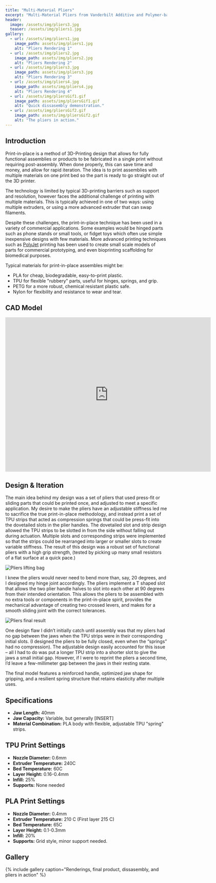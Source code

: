 ```yaml
---
title: "Multi-Material Pliers"
excerpt: "Multi-Material Pliers from Vanderbilt Additive and Polymer-based Manufacturing Class (CHBE 4200)"
header:
  image: /assets/img/pliers3.jpg
  teaser: /assets/img/pliers1.jpg
gallery:
  - url: /assets/img/pliers1.jpg
    image_path: assets/img/pliers1.jpg
    alt: "Pliers Rendering 1"
  - url: /assets/img/pliers2.jpg
    image_path: assets/img/pliers2.jpg
    alt: "Pliers Rendering 2"
  - url: /assets/img/pliers3.jpg
    image_path: assets/img/pliers3.jpg
    alt: "Pliers Rendering 3"
  - url: /assets/img/pliers4.jpg
    image_path: assets/img/pliers4.jpg
    alt: "Pliers Rendering 4"
  - url: /assets/img/pliersGif1.gif
    image_path: assets/img/pliersGif1.gif
    alt: "Quick dissasembly demonstration."
  - url: /assets/img/pliersGif2.gif
    image_path: assets/img/pliersGif2.gif
    alt: "The pliers in action."
---
```


## Introduction
Print-in-place is a method of 3D-Printing design that allows for fully functional assemblies or products to be fabricated in a single print without requiring post-assembly. When done properly, this can save time and money, and allow for rapid iteration. The idea is to print assemblies with multiple materials on one print bed so the part is ready to go straight out of the 3D printer. 

The technology is limited by typical 3D-printing barriers such as support and resolution, however faces the additional challenge of printing with multiple materials. This is typically achieved in one of two ways: using multiple extruders, or using a more advanced extruder that can swap filaments. 

Despite these challenges, the print-in-place technique has been used in a variety of commercial applications. Some examples would be hinged parts such as phone stands or small tools, or fidget toys which often use simple inexpensive designs with few materials. More advanced printing techniques such as [PolyJet](https://www.stratasys.com/en/industries-and-applications/3d-printing-applications/rapid-prototyping/) printing has been used to create small scale models of parts for commercial prototyping, and even bioprinting scaffolding for biomedical purposes.

Typical materials for print-in-place assembles might be:
- PLA for cheap, biodegradable, easy-to-print plastic.
- TPU for flexible "rubbery" parts, useful for hinges, springs, and grip.
- PETG for a more robust, chemical resistant plastic safe.
- Nylon for flexibility and resistance to wear and tear.


## CAD Model
<iframe src="https://vanderbilt643.autodesk360.com/shares/public/SH286ddQT78850c0d8a48ae82478546fcef0?mode=embed" width="640" height="480" allowfullscreen="true" webkitallowfullscreen="true" mozallowfullscreen="true"  frameborder="0"></iframe>

## Design & Iteration
The main idea behind my design was a set of pliers that used press-fit or sliding parts that could be printed once, and adjusted to meet a specific application. My desire to make the pliers have an adjustable stiffness led me to sacrifice the true print-in-place methodology, and instead print a set of TPU strips that acted as compression springs that could be press-fit into the dovetailed slots in the plier handles. 
The dovetailed slot and strip design allowed the TPU strips to be slotted in from the side without falling out during actuation. Multiple slots and corresponding strips were implemented so that the strips could be rearranged into larger or smaller slots to create variable stiffness.
The result of this design was a robust set of functional pliers with a high grip strength, (tested by picking up many small resistors of a flat surface at a quick pace.)

![Pliers lifting bag](/miltoneh.github.io/assets/img/pliers4.jpg)


I knew the pliers would never need to bend more than, say, 20 degrees, and I designed my hinge joint accordingly. The pliers implement a T shaped slot that allows the two plier handle halves to slot into each other at 90 degrees from their intended orientation. This allows the pliers to be assembled with no extra tools or components in the print-in-place spirit, provides the mechanical advantage of creating two crossed levers, and makes for a smooth sliding joint with the correct tolerances. 

![Pliers final result](/miltoneh.github.io/assets/img/pliers5.jpg)

One design flaw I didn’t initially catch until assembly was that my pliers had no gap between the jaws when the TPU strips were in their corresponding initial slots. (I designed the pliers to be fully closed, even when the “springs” had no compression). The adjustable design easily accounted for this issue – all I had to do was put a longer TPU strip into a shorter slot to give the jaws a small initial gap. However, if I were to reprint the pliers a second time, I’d leave a few-millimeter gap between the jaws in their resting state.


The final model features a reinforced handle, optimized jaw shape for gripping, and a resilient spring structure that retains elasticity after multiple uses.

## Specifications
- **Jaw Length:** 40mm
- **Jaw Capacity:** Variable, but generally [INSERT]
- **Material Combination:** PLA body with flexible, adjustable TPU "spring" strips.

## TPU Print Settings
- **Nozzle Diameter:** 0.6mm
- **Extruder Temperature:** 240C
- **Bed Temperature:** 60C
- **Layer Height:** 0.16-0.4mm
- **Infill:** 25%
- **Supports:** None needed

## PLA Print Settings
- **Nozzle Diameter:** 0.4mm
- **Extruder Temperature:** 210 C (First layer 215 C)
- **Bed Temperature:** 65C
- **Layer Height:** 0.1-0.3mm
- **Infill:** 20%
- **Supports:** Grid style, minor support needed.

## Gallery
{% include gallery caption="Renderings, final product, dissasembly, and pliers in action" %}
